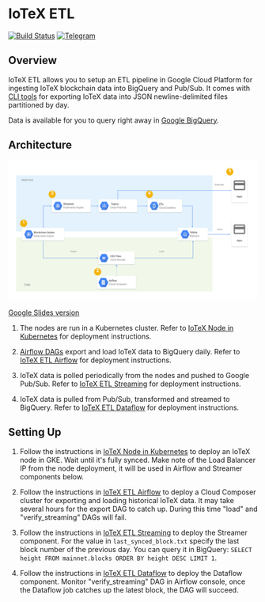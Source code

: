 # IoTeX ETL

[![Build Status](https://travis-ci.org/blockchain-etl/iotex-etl.svg?branch=master)](https://travis-ci.org/blockchain-etl/iotex-etl)
[![Telegram](https://img.shields.io/badge/telegram-join%20chat-blue.svg)](https://t.me/joinchat/GsMpbA3mv1OJ6YMp3T5ORQ)

## Overview

IoTeX ETL allows you to setup an ETL pipeline in Google Cloud Platform for ingesting IoTeX blockchain data 
into BigQuery and Pub/Sub. It comes with [CLI tools](/cli) for exporting IoTeX data into JSON newline-delimited files
partitioned by day. 

Data is available for you to query right away in 
[Google BigQuery](https://console.cloud.google.com/bigquery?page=dataset&d=mainnet&p=iotex-etl).

## Architecture

![iotex_etl_architecture.svg](iotex_etl_architecture.svg)

[Google Slides version](https://docs.google.com/presentation/d/1VFMR4f8lghnpGZWZTevRTv6Zn9n9IUWHRnNrQsNE-8Y/edit#slide=id.p89)

1. The nodes are run in a Kubernetes cluster. 
    Refer to [IoTeX Node in Kubernetes](https://github.com/blockchain-etl/iotex-kubernetes) for deployment instructions.

2. [Airflow DAGs](https://airflow.apache.org/) export and load IoTeX data to BigQuery daily. 
    Refer to [IoTeX ETL Airflow](/airflow) for deployment instructions.
  
3. IoTeX data is polled periodically from the nodes and pushed to Google Pub/Sub. 
    Refer to [IoTeX ETL Streaming](/streaming) for deployment instructions.  
  
4. IoTeX data is pulled from Pub/Sub, transformed and streamed to BigQuery. 
    Refer to [IoTeX ETL Dataflow](/dataflow) for deployment instructions.  
 
## Setting Up

1. Follow the instructions in [IoTeX Node in Kubernetes](https://github.com/blockchain-etl/iotex-kubernetes) to deploy
    an IoTeX node in GKE. Wait until it's fully synced. Make note of the Load Balancer IP from the node deployment, it
    will be used in Airflow and Streamer components below.

2. Follow the instructions in [IoTeX ETL Airflow](/airflow) to deploy a Cloud Composer cluster for 
    exporting and loading historical IoTeX data. It may take several hours for the export DAG to catch up. During this
    time "load" and "verify_streaming" DAGs will fail. 

3. Follow the instructions in [IoTeX ETL Streaming](/streaming) to deploy the Streamer component. For the value in 
    `last_synced_block.txt` specify the last block number of the previous day. You can query it in BigQuery:
    `SELECT height FROM mainnet.blocks ORDER BY height DESC LIMIT 1`.

4. Follow the instructions in [IoTeX ETL Dataflow](/dataflow) to deploy the Dataflow component. Monitor 
    "verify_streaming" DAG in Airflow console, once the Dataflow job catches up the latest block, the DAG will succeed.